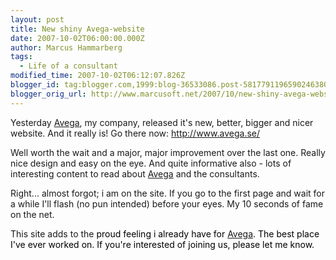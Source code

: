 ```yaml
---
layout: post
title: New shiny Avega-website
date: 2007-10-02T06:00:00.000Z
author: Marcus Hammarberg
tags:
  - Life of a consultant
modified_time: 2007-10-02T06:12:07.826Z
blogger_id: tag:blogger.com,1999:blog-36533086.post-5817791196590246380
blogger_orig_url: http://www.marcusoft.net/2007/10/new-shiny-avega-website.html
---
```


Yesterday [Avega](http://www.avega.se/), my company, released it's new,
better, bigger and nicer website. And it really is! Go there now:
<http://www.avega.se/>

Well worth the wait and a major, major improvement over the last one.
Really nice design and easy on the eye. And quite informative also -
lots of interesting content to read about [Avega](http://www.avega.se/)
and the consultants.

Right... almost forgot; i am on the site. If you go to the first page
and wait for a while I'll flash (no pun intended) before your eyes. My
10 seconds of fame on the net.

This site adds to the <span style="color:#ffff00;"><span
style="color:#000000;">proud feeling i already have for
[Avega](http://www.avega.se/). The best place I've ever worked on. If
you're interested of joining us, please let me know.
